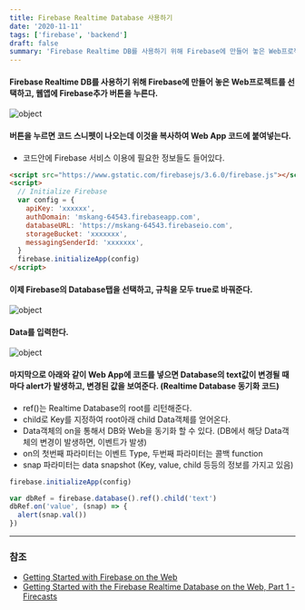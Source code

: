 ```yaml
---
title: Firebase Realtime Database 사용하기
date: '2020-11-11'
tags: ['firebase', 'backend']
draft: false
summary: 'Firebase Realtime DB를 사용하기 위해 Firebase에 만들어 놓은 Web프로젝트를 선택하고, 웹앱에 Firebase추가 버튼을 누른다.'
---
```


#### Firebase Realtime DB를 사용하기 위해 Firebase에 만들어 놓은 Web프로젝트를 선택하고, 웹앱에 Firebase추가 버튼을 누른다.

![object](/static/images/fb-base.png 'object')

#### 버튼을 누르면 코드 스니펫이 나오는데 이것을 복사하여 Web App 코드에 붙여넣는다.

- 코드안에 Firebase 서비스 이용에 필요한 정보들도 들어있다.

```html
<script src="https://www.gstatic.com/firebasejs/3.6.0/firebase.js"></script>
<script>
  // Initialize Firebase
  var config = {
    apiKey: 'xxxxxx',
    authDomain: 'mskang-64543.firebaseapp.com',
    databaseURL: 'https://mskang-64543.firebaseio.com',
    storageBucket: 'xxxxxxx',
    messagingSenderId: 'xxxxxxx',
  }
  firebase.initializeApp(config)
</script>
```

#### 이제 Firebase의 Database탭을 선택하고, 규칙을 모두 true로 바꿔준다.

![object](/static/images/fb-db-rule.png 'object')

#### Data를 입력한다.

![object](/static/images/fb-db-data.png 'object')

#### 마지막으로 아래와 같이 Web App에 코드를 넣으면 Database의 text값이 변경될 때마다 alert가 발생하고, 변경된 값을 보여준다. (Realtime Database 동기화 코드)

- ref()는 Realtime Database의 root를 리턴해준다.
- child로 Key를 지정하여 root아래 child Data객체를 얻어온다.
- Data객체의 on을 통해서 DB와 Web을 동기화 할 수 있다. (DB에서 해당 Data객체의 변경이 발생하면, 이벤트가 발생)
- on의 첫번째 파라미터는 이벤트 Type, 두번째 파라미터는 콜백 function
- snap 파라미터는 data snapshot (Key, value, child 등등의 정보를 가지고 있음)

```js
firebase.initializeApp(config)

var dbRef = firebase.database().ref().child('text')
dbRef.on('value', (snap) => {
  alert(snap.val())
})
```

---

### 참조

- [Getting Started with Firebase on the Web](https://www.youtube.com/watch?v=k1D0_wFlXgo&list=PLl-K7zZEsYLmnJ_FpMOZgyg6XcIGBu2OX)
- [Getting Started with the Firebase Realtime Database on the Web, Part 1 - Firecasts](https://www.youtube.com/watch?v=noB98K6A0TY&list=PLl-K7zZEsYLmnJ_FpMOZgyg6XcIGBu2OX&index=2)
